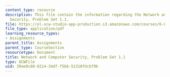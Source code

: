 ```yaml
---
content_type: resource
description: This file contain the information regarding the Network and Computer
  Security, Problem Set 1.1.
file: https://ol-ocw-studio-app-production.s3.amazonaws.com/courses/6-857-network-and-computer-security-spring-2014/39ae8c80821434dff5b651310fdcb79b_MIT6_857S14_1.1.pdf
file_type: application/pdf
learning_resource_types:
- Assignments
parent_title: Assignments
parent_type: CourseSection
resourcetype: Document
title: Network and Computer Security, Problem Set 1.1
type: OCWFile
uid: 39ae8c80-8214-34df-f5b6-51310fdcb79b
---
```

